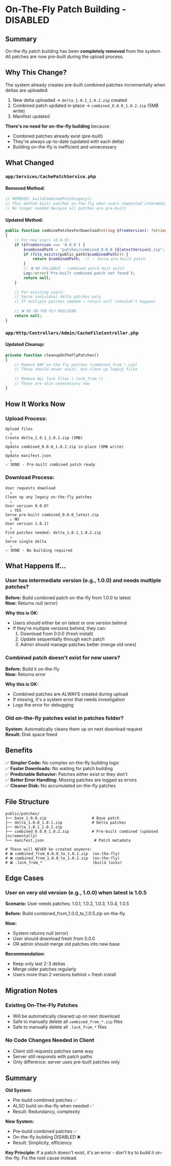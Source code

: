 # On-The-Fly Patch Building - DISABLED

## Summary

On-the-fly patch building has been **completely removed** from the system. All patches are now pre-built during the upload process.

## Why This Change?

The system already creates pre-built combined patches incrementally when deltas are uploaded:
1. New delta uploaded → `delta_1.0.1_1.0.2.zip` created
2. Combined patch updated in-place → `combined_0.0.0_1.0.2.zip` (5MB write)
3. Manifest updated

**There's no need for on-the-fly building** because:
- Combined patches already exist (pre-built)
- They're always up-to-date (updated with each delta)
- Building on-the-fly is inefficient and unnecessary

## What Changed

### `app/Services/CachePatchService.php`

#### Removed Method:
```php
// REMOVED: buildCombinedPatchLegacy()
// This method built patches on-the-fly when users requested intermediate versions
// No longer needed because all patches are pre-built
```

#### Updated Method:
```php
public function combinePatchesForDownload(string $fromVersion): ?string
{
    // For new users (0.0.0):
    if ($fromVersion === '0.0.0') {
        $combinedPath = "patches/combined_0.0.0_{$latestVersion}.zip";
        if (file_exists(public_path($combinedPath))) {
            return $combinedPath;  // ✅ Serve pre-built patch
        }
        // ❌ NO FALLBACK - combined patch must exist
        Log::error('Pre-built combined patch not found');
        return null;
    }
    
    // For existing users:
    // Serve individual delta patches only
    // If multiple patches needed → return null (shouldn't happen)
    
    // ❌ NO ON-THE-FLY BUILDING
    return null;
}
```

### `app/Http/Controllers/Admin/CacheFileController.php`

#### Updated Cleanup:
```php
private function cleanupOnTheFlyPatches()
{
    // Remove ANY on-the-fly patches (combined_from_*.zip)
    // These should never exist, but clean up legacy files
    
    // Remove ALL lock files (.lock_from_*)
    // These are also unnecessary now
}
```

## How It Works Now

### Upload Process:
```
Upload files
  ↓
Create delta_1.0.1_1.0.2.zip (5MB)
  ↓
Update combined_0.0.0_1.0.2.zip in-place (5MB write)
  ↓
Update manifest.json
  ↓
✅ DONE - Pre-built combined patch ready
```

### Download Process:
```
User requests download
  ↓
Clean up any legacy on-the-fly patches
  ↓
User version 0.0.0?
  ↓ YES
Serve pre-built combined_0.0.0_latest.zip
  ↓ NO
User version 1.0.1?
  ↓
Find patches needed: delta_1.0.1_1.0.2.zip
  ↓
Serve single delta
  ↓
✅ DONE - No building required
```

## What Happens If...

### User has intermediate version (e.g., 1.0.0) and needs multiple patches?
**Before:** Build combined patch on-the-fly from 1.0.0 to latest  
**Now:** Returns null (error)

**Why this is OK:**
- Users should either be on latest or one version behind
- If they're multiple versions behind, they can:
  1. Download from 0.0.0 (fresh install)
  2. Update sequentially through each patch
  3. Admin should manage patches better (merge old ones)

### Combined patch doesn't exist for new users?
**Before:** Build it on-the-fly  
**Now:** Returns error

**Why this is OK:**
- Combined patches are ALWAYS created during upload
- If missing, it's a system error that needs investigation
- Logs the error for debugging

### Old on-the-fly patches exist in patches folder?
**System:** Automatically cleans them up on next download request  
**Result:** Disk space freed

## Benefits

✅ **Simpler Code:** No complex on-the-fly building logic  
✅ **Faster Downloads:** No waiting for patch building  
✅ **Predictable Behavior:** Patches either exist or they don't  
✅ **Better Error Handling:** Missing patches are logged as errors  
✅ **Cleaner Disk:** No accumulated on-the-fly patches

## File Structure

```
public/patches/
├── base_1.0.0.zip                    # Base patch
├── delta_1.0.0_1.0.1.zip             # Delta patches
├── delta_1.0.1_1.0.2.zip
├── combined_0.0.0_1.0.2.zip          # Pre-built combined (updated incrementally)
└── manifest.json                      # Patch metadata

# These will NEVER be created anymore:
# ❌ combined_from_0.0.0_to_1.0.1.zip  (on-the-fly)
# ❌ combined_from_1.0.0_to_1.0.2.zip  (on-the-fly)
# ❌ .lock_from_*                      (build locks)
```

## Edge Cases

### User on very old version (e.g., 1.0.0) when latest is 1.0.5
**Scenario:** User needs patches: 1.0.1, 1.0.2, 1.0.3, 1.0.4, 1.0.5

**Before:** Build combined_from_1.0.0_to_1.0.5.zip on-the-fly

**Now:** 
- System returns null (error)
- User should download fresh from 0.0.0
- OR admin should merge old patches into new base

**Recommendation:**
- Keep only last 2-3 deltas
- Merge older patches regularly
- Users more than 2 versions behind = fresh install

## Migration Notes

### Existing On-The-Fly Patches
- Will be automatically cleaned up on next download
- Safe to manually delete all `combined_from_*.zip` files
- Safe to manually delete all `.lock_from_*` files

### No Code Changes Needed in Client
- Client still requests patches same way
- Server still responds with patch paths
- Only difference: server uses pre-built patches only

## Summary

**Old System:**
- Pre-build combined patches ✅
- ALSO build on-the-fly when needed ✅
- Result: Redundancy, complexity

**New System:**
- Pre-build combined patches ✅
- On-the-fly building DISABLED ❌
- Result: Simplicity, efficiency

**Key Principle:** If a patch doesn't exist, it's an error - don't try to build it on-the-fly. Fix the root cause instead.
